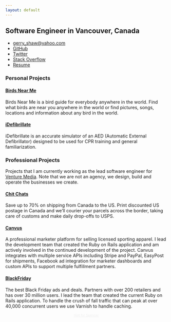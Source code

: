 ```yaml
---
layout: default
---
```


## Software Engineer in Vancouver, Canada

* [gerry_shaw@yahoo.com](mailto:gerry_shaw@yahoo.com)
* [GitHub](https://github.com/gshaw)
* [Twitter](https://twitter.com/gerry_shaw)
* [Stack Overflow](https://stackoverflow.com/users/265940/gerry-shaw)
* [Resume](/resume)

### Personal Projects

#### [Birds Near Me](http://birdsnearme.com)

Birds Near Me is a bird guide for everybody anywhere in the world. Find what birds are near you anywhere in the world or find pictures, songs, locations and information about any bird in the world.

#### [iDefibrillate](https://gshaw.ca/idefibrillate/)

iDefibrillate is an accurate simulator of an AED (Automatic External Defibrillator) designed to be used for CPR training and general familiarization.

### Professional Projects

Projects that I am currently working as the lead software engineer for [Venture Media](https://venturemedia.com). Note that we are not an agency, we design, build and operate the businesses we create.

#### [Chit Chats](https://chitchats.com)

Save up to 70% on shipping from Canada to the US. Print discounted US postage in Canada and we’ll courier your parcels across the border, taking care of customs and make daily drop-offs to USPS.

#### [Canvus](https://canvus.com)

A professional marketer platform for selling licensed sporting apparel.  I lead the development team that created the Ruby on Rails application and am actively involved in the continued development of the project.  Canvus integrates with multiple service APIs including Stripe and PayPal, EasyPost for shipments, Facebook ad integration for marketer dashboards and custom APIs to support multiple fulfillment partners.

#### [BlackFriday](https://blackfriday.com)

The best Black Friday ads and deals.  Partners with over 200 retailers and has over 30 million users.  I lead the team that created the current Ruby on Rails application.  To handle the crush of fall traffic that can peak at over 40,000 concurrent users we use Varnish to handle caching.

<p style="text-align:center"><a href="/spencer" style="font-size: 10px; color:#eee">Hint for Spencer</a></p>
